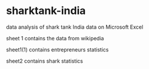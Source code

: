 # sharktank-india
data analysis of shark tank India data on Microsoft Excel

sheet 1 contains the data from wikipedia

sheet1(1) contains entrepreneurs statistics

sheet2 contains shark statistics
